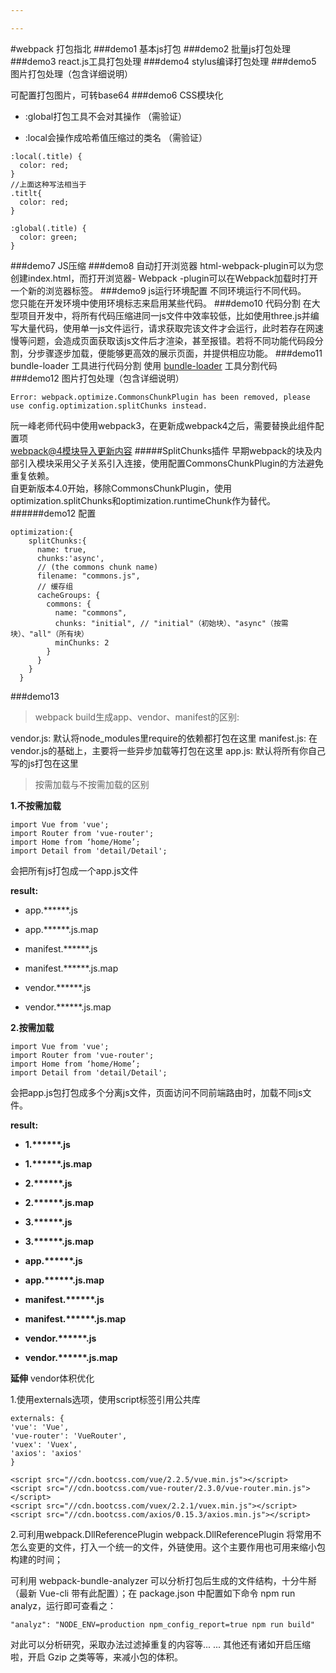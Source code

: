 ```yaml
---

---
```


#webpack 打包指北
###demo1 基本js打包
###demo2 批量js打包处理
###demo3 react.js工具打包处理
###demo4 stylus编译打包处理
###demo5 图片打包处理（包含详细说明）

可配置打包图片，可转base64
###demo6 CSS模块化

* :global打包工具不会对其操作 （需验证）

* :local会操作成哈希值压缩过的类名 （需验证）

```
:local(.title) {
  color: red;
}
//上面这种写法相当于
.titlt{
  color: red;
}
 
:global(.title) {
  color: green;
}
```
###demo7 JS压缩
###demo8 自动打开浏览器
html-webpack-plugin可以为您创建index.html，而打开浏览器- Webpack -plugin可以在Webpack加载时打开一个新的浏览器标签。
###demo9 js运行环境配置
不同环境运行不同代码。<br>
您只能在开发环境中使用环境标志来启用某些代码。
###demo10 代码分割
在大型项目开发中，将所有代码压缩进同一js文件中效率较低，比如使用three.js并编写大量代码，使用单一js文件运行，请求获取完该文件才会运行，此时若存在网速慢等问题，会造成页面获取该js文件后才渲染，甚至报错。若将不同功能代码段分割，分步骤逐步加载，便能够更高效的展示页面，并提供相应功能。
###demo11 bundle-loader 工具进行代码分割
使用 [bundle-loader](https://www.npmjs.com/package/bundle-loader) 工具分割代码
###demo12 图片打包处理（包含详细说明）
```
Error: webpack.optimize.CommonsChunkPlugin has been removed, please use config.optimization.splitChunks instead.
```
阮一峰老师代码中使用webpack3，在更新成webpack4之后，需要替换此组件配置项
<br>[webpack@4模块导入更新内容](https://www.webpackjs.com/plugins/split-chunks-plugin/#configuring-cache-groups)
#####SplitChunks插件
早期webpack的块及内部引入模块采用父子关系引入连接，使用配置CommonsChunkPlugin的方法避免重复依赖。
<br>自更新版本4.0开始，移除CommonsChunkPlugin，使用optimization.splitChunks和optimization.runtimeChunk作为替代。
######demo12 配置
```
optimization:{
    splitChunks:{
      name: true,
      chunks:'async',
      // (the commons chunk name)
      filename: "commons.js",
      // 缓存组
      cacheGroups: {
        commons: {
          name: "commons",
          chunks: "initial", // "initial"（初始块）、"async"（按需块）、"all"（所有块）
          minChunks: 2
        }
      }
    }
  }
```

###demo13 
> webpack build生成app、vendor、manifest的区别:

vendor.js: 默认将node_modules里require的依赖都打包在这里
manifest.js: 在vendor.js的基础上，主要将一些异步加载等打包在这里
app.js: 默认将所有你自己写的js打包在这里
>按需加载与不按需加载的区别

**1.不按需加载**
```
import Vue from 'vue';
import Router from 'vue-router';
import Home from ‘home/Home’;
import Detail from 'detail/Detail';
```
会把所有js打包成一个app.js文件

**result:**

+ app.\*\*\*\*\*\*.js

+ app.\*\*\*\*\*\*.js.map

+ manifest.\*\*\*\*\*\*.js

+ manifest.\*\*\*\*\*\*.js.map

+ vendor.\*\*\*\*\*\*.js

+ vendor.\*\*\*\*\*\*.js.map

**2.按需加载**

```
import Vue from 'vue';
import Router from 'vue-router';
import Home from ‘home/Home’;
import Detail from 'detail/Detail';
```
会把app.js包打包成多个分离js文件，页面访问不同前端路由时，加载不同js文件。

**result:**

+ **1.\*\*\*\*\*\*.js**

+ **1.\*\*\*\*\*\*.js.map**

+ **2.\*\*\*\*\*\*.js**

+ **2.\*\*\*\*\*\*.js.map**

+ **3.\*\*\*\*\*\*.js**

+ **3.\*\*\*\*\*\*.js.map**

+ **app.\*\*\*\*\*\*.js**

+ **app.\*\*\*\*\*\*.js.map**

+ **manifest.\*\*\*\*\*\*.js**

+ **manifest.\*\*\*\*\*\*.js.map**

+ **vendor.\*\*\*\*\*\*.js**

+ **vendor.\*\*\*\*\*\*.js.map**

**延伸** vendor体积优化

1.使用externals选项，使用script标签引用公共库
```
externals: {
'vue': 'Vue',
'vue-router': 'VueRouter',
'vuex': 'Vuex',
'axios': 'axios'
}

<script src="//cdn.bootcss.com/vue/2.2.5/vue.min.js"></script>
<script src="//cdn.bootcss.com/vue-router/2.3.0/vue-router.min.js"></script>
<script src="//cdn.bootcss.com/vuex/2.2.1/vuex.min.js"></script>
<script src="//cdn.bootcss.com/axios/0.15.3/axios.min.js"></script>
```


2.可利用webpack.DllReferencePlugin webpack.DllReferencePlugin 将常用不怎么变更的文件，打入一个统一的文件，外链使用。这个主要作用也可用来缩小包构建的时间；

可利用 webpack-bundle-analyzer 可以分析打包后生成的文件结构，十分牛掰（最新 Vue-cli 带有此配置）；在 package.json 中配置如下命令 npm run analyz，运行即可查看之：

```"analyz": "NODE_ENV=production npm_config_report=true npm run build"```

对此可以分析研究，采取办法过滤掉重复的内容等... ... 其他还有诸如开启压缩啦，开启 Gzip 之类等等，来减小包的体积。
